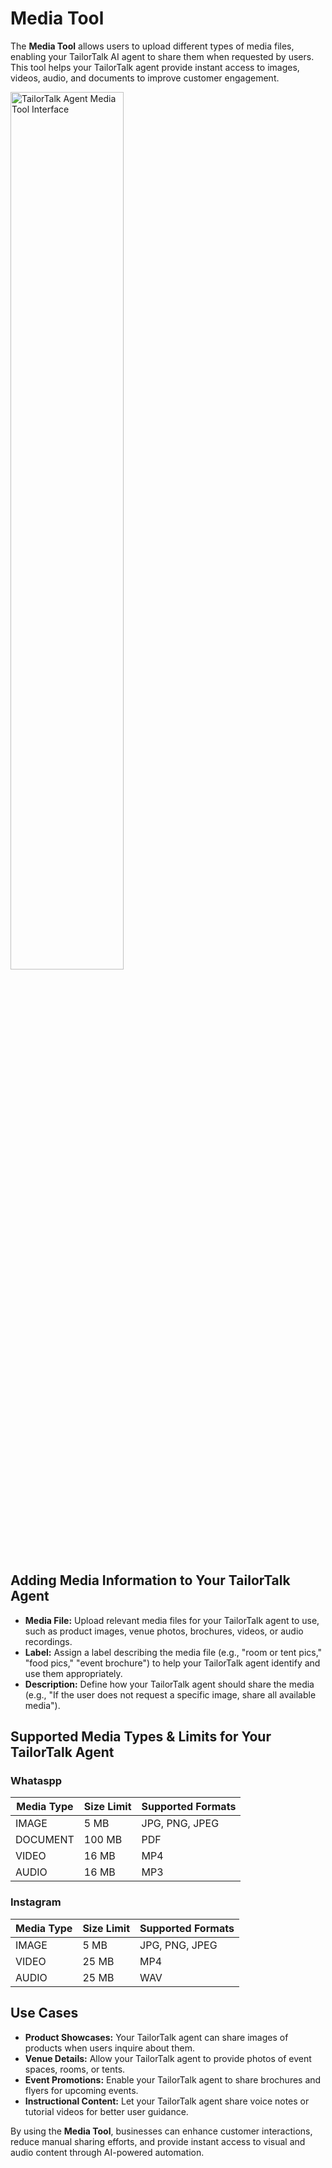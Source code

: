 # Media Tool

The **Media Tool** allows users to upload different types of media files, enabling your TailorTalk AI agent to share them when requested by users. This tool helps your TailorTalk agent provide instant access to images, videos, audio, and documents to improve customer engagement.

<img src="../images/media_tool.png" alt="TailorTalk Agent Media Tool Interface" width="60%" />

## Adding Media Information to Your TailorTalk Agent
- **Media File:** Upload relevant media files for your TailorTalk agent to use, such as product images, venue photos, brochures, videos, or audio recordings.
- **Label:** Assign a label describing the media file (e.g., "room or tent pics," "food pics," "event brochure") to help your TailorTalk agent identify and use them appropriately.
- **Description:** Define how your TailorTalk agent should share the media (e.g., "If the user does not request a specific image, share all available media").

## Supported Media Types & Limits for Your TailorTalk Agent

### Whataspp

| Media Type  | Size Limit | Supported Formats |
|------------|------------|-----------------|
| IMAGE      | 5 MB       | JPG, PNG, JPEG  |
| DOCUMENT   | 100 MB     | PDF             |
| VIDEO      | 16 MB      | MP4             |
| AUDIO      | 16 MB      | MP3             |

### Instagram

| Media Type  | Size Limit | Supported Formats |
|------------|------------|-----------------|
| IMAGE      | 5 MB       | JPG, PNG, JPEG  |
| VIDEO      | 25 MB      | MP4             |
| AUDIO      | 25 MB      | WAV             |


## Use Cases
- **Product Showcases:** Your TailorTalk agent can share images of products when users inquire about them.
- **Venue Details:** Allow your TailorTalk agent to provide photos of event spaces, rooms, or tents.
- **Event Promotions:** Enable your TailorTalk agent to share brochures and flyers for upcoming events.
- **Instructional Content:** Let your TailorTalk agent share voice notes or tutorial videos for better user guidance.

By using the **Media Tool**, businesses can enhance customer interactions, reduce manual sharing efforts, and provide instant access to visual and audio content through AI-powered automation.

